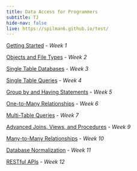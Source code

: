 ```yaml
---
title: Data Access for Programmers
subtitle: TJ
hide-nav: false
live: https://spilman6.github.io/test/
---
```

<link rel="stylesheet" href="/styles/site.min.css">
	<link rel="stylesheet" href="https://cdnjs.cloudflare.com/ajax/libs/highlight.js/11.9.0/styles/github-dark.min.css" integrity="sha512-rO+olRTkcf304DQBxSWxln8JXCzTHlKnIdnMUwYvQa9/Jd4cQaNkItIUj6Z4nvW1dqK0SKXLbn9h4KwZTNtAyw==" crossorigin="anonymous" referrerpolicy="no-referrer">
	<link rel="stylesheet" href="https://cdnjs.cloudflare.com/ajax/libs/github-markdown-css/5.4.0/github-markdown.css" integrity="sha512-5w+8HTmF4yW8eOhANaFUGMHP9TXqco8iQWtRteAhlhwFOYrx70Ha8knWRjqlskkwXJZbuJzcU6/ttrueziIoTQ==" crossorigin="anonymous" referrerpolicy="no-referrer">
  <script src="https://cdnjs.cloudflare.com/ajax/libs/font-awesome/6.6.0/js/all.min.js" crossorigin="anonymous"></script>

[Getting Started](data-access-for-programmers/getting-started) - _Week 1_

[Objects and File Types](data-access-for-programmers/objects-and-file-types) - _Week 2_

[Single Table Databases](data-access-for-programmers/single-table-databases) - _Week 3_

[Single Table Queries](data-access-for-programmers/single-table-queries) - _Week 4_

[Group by and Having Statements](data-access-for-programmers/group-by-and-having-statements) - _Week 5_

[One-to-Many Relationships](data-access-for-programmers/one-to-many-relationships) - _Week 6_

[Multi-Table Queries](data-access-for-programmers/multi-table-queries) - _Week 7_

[Advanced Joins, Views, and Procedures](data-access-for-programmers/advanced-joins-views-and-procedures) - _Week 9_

[Many-to-Many Relationships](data-access-for-programmers/many-to-many-relationships) - _Week 10_

[Database Normalization](data-access-for-programmers/database-normalization) - _Week 11_

[RESTful APIs](data-access-for-programmers/restful-apis) - _Week 12_